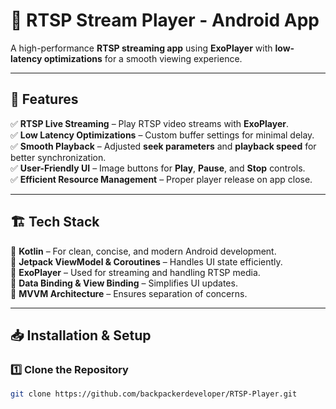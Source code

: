# 📡 RTSP Stream Player - Android App  
A high-performance **RTSP streaming app** using **ExoPlayer** with **low-latency optimizations** for a smooth viewing experience.  

---

## 🚀 Features  
✅ **RTSP Live Streaming** – Play RTSP video streams with **ExoPlayer**.  
✅ **Low Latency Optimizations** – Custom buffer settings for minimal delay.  
✅ **Smooth Playback** – Adjusted **seek parameters** and **playback speed** for better synchronization.  
✅ **User-Friendly UI** – Image buttons for **Play**, **Pause**, and **Stop** controls.  
✅ **Efficient Resource Management** – Proper player release on app close.  

---

## 🏗 Tech Stack  
🔹 **Kotlin** – For clean, concise, and modern Android development.  
🔹 **Jetpack ViewModel & Coroutines** – Handles UI state efficiently.  
🔹 **ExoPlayer** – Used for streaming and handling RTSP media.  
🔹 **Data Binding & View Binding** – Simplifies UI updates.  
🔹 **MVVM Architecture** – Ensures separation of concerns.  

---

## 📥 Installation & Setup  
### **1️⃣ Clone the Repository**  
```sh
git clone https://github.com/backpackerdeveloper/RTSP-Player.git


